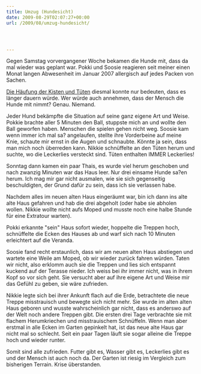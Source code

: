 ```yaml
---
title: Umzug (Hundesicht)
date: 2009-08-29T02:07:27+00:00
url: /2009/08/umzug-hundesicht/




---
```

Gegen Samstag vorvergangener Woche bekamen die Hunde mit, dass da mal wieder was geplant war. Pokki und Soosie reagieren seit meiner einen Monat langen Abwesenheit im Januar 2007 allergisch auf jedes Packen von Sachen.

[Die Häufung der Kisten und Tüten][1] diesmal konnte nur bedeuten, dass es länger dauern würde. Wer würde auch annehmen, dass der Mensch die Hunde mit nimmt? Genau. Niemand.

Jeder Hund bekämpfte die Situation auf seine ganz eigene Art und Weise. Pokkie brachte aller 5 Minuten den Ball, stuppste mich an und wollte den Ball geworfen haben. Menschen die spielen gehen nicht weg. Soosie kam wenn immer ich mal sa? angelaufen, stellte ihre Vorderbeine auf meine Knie, schaute mir ernst in die Augen und schnaubte. Könnte ja sein, dass man mich noch überreden kann. Nikkie schnüffelte an den Tüten herum und suchte, wo die Leckerlies versteckt sind. Tüten enthalten <span class="caps">IMMER</span> Leckerlies!

Sonntag dann kamen ein paar Thais, es wurde viel herum geschoben und nach zwanzig Minuten war das Haus leer. Nur drei einsame Hunde sa?en herum. Ich mag mir gar nicht ausmalen, wie sie sich gegenseitig beschuldigten, der Grund dafür zu sein, dass ich sie verlassen habe.

Nachdem alles im neuen alten Haus eingeräumt war, bin ich dann ins alte alte Haus gefahren und hab die drei abgeholt (oder habe sie abholen wollen. Nikkie wollte nicht aufs Moped und musste noch eine halbe Stunde für eine Extratour warten).

Pokki erkannte "sein" Haus sofort wieder, hoppelte die Treppen hoch, schnüffelte die Ecken des Hauses ab und warf sich nach 10 Minuten erleichtert auf die Veranda.

Soosie fand recht erstaunlich, dass wir am neuen alten Haus abstiegen und wartete eine Weile am Moped, ob wir wieder zurück fahren würden. Taten wir nicht, also erklomm auch sie die Treppen und lies sich entspannt kuckend auf der Terasse nieder. Ich weiss bei ihr immer nicht, was in ihrem Kopf so vor sich geht. Sie versucht aber auf ihre eigene Art und Weise mir das Gefühl zu geben, sie wäre zufrieden.

Nikkie legte sich bei ihrer Ankunft flach auf die Erde, betrachtete die neue Treppe misstrauisch und bewegte sich nicht mehr. Sie wurde im alten alten Haus geboren und wusste wahrscheinlich gar nicht, dass es anderswo auf der Welt noch andere Treppen gibt. Die ersten drei Tage verbrachte sie mit flachem Herumkriechen und misstrauischem Schnüffeln. Wenn man aber erstmal in alle Ecken im Garten gepinkelt hat, ist das neue alte Haus gar nicht mal so schlecht. Seit ein paar Tagen läuft sie sogar alleine die Treppe hoch und wieder runter.

Somit sind alle zufrieden. Futter gibt es, Wasser gibt es, Leckerlies gibt es und der Mensch ist auch noch da. Der Garten ist riesig im Vergleich zum bisherigen Terrain. Krise überstanden.

 [1]: http://www.flickr.com/photos/schreibblogade/3855780385/
